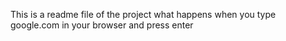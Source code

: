 This is a readme file of the project what happens when you type google.com in your browser and press enter
